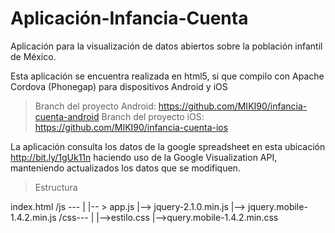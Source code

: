 Aplicación-Infancia-Cuenta
==========================

Aplicación para la visualización de datos abiertos sobre la población infantil de México.

Esta aplicación se encuentra realizada en html5, si que compilo con Apache Cordova (Phonegap) para dispositivos Android y iOS

> Branch del proyecto Android: https://github.com/MIKI90/infancia-cuenta-android
> Branch del proyecto iOS: https://github.com/MIKI90/infancia-cuenta-ios


La aplicación consulta los datos de la google spreadsheet en esta ubicación http://bit.ly/1gUk11n haciendo uso de la Google Visualization API, manteniendo actualizados los datos que se modifiquen.

>Estructura 

index.html
/js ---
       |
       |-- > app.js 
       |--> jquery-2.1.0.min.js
       |--> jquery.mobile-1.4.2.min.js
/css---
          |
          |-->estilo.css
          |-->query.mobile-1.4.2.min.css

